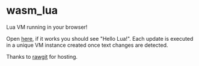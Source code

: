 # wasm_lua
Lua VM running in your browser!

Open [here](https://cdn.rawgit.com/vvanders/wasm_lua/d68f46a8/main.html), if it works you should see "Hello Lua!". Each update is executed in a unique VM instance created once text changes are detected.

Thanks to [rawgit](http://rawgit.com/) for hosting.
